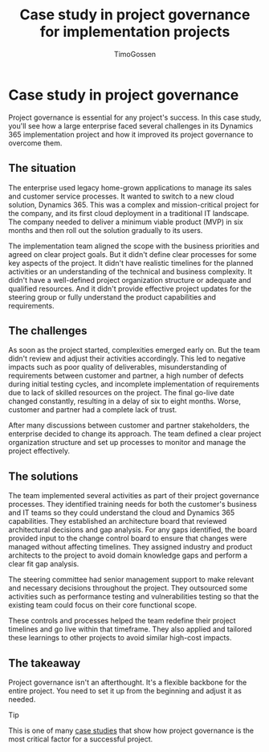 ﻿---
title: Case study in project governance for implementation projects
description: Learn how a large enterprise improved its project governance and achieved a successful Dynamics 365 implementation after facing several challenges.
author: TimoGossen
ms.author: timogoss
ms.date: 01/23/2024
ms.topic: conceptual
ms.custom:
  - ai-seo-date: 01/23/2024
  - ai-gen-docs-bap
  - ai-gen-title
  - ai-gen-desc
content_well_notification: AI-contribution
---

# Case study in project governance

Project governance is essential for any project's success. In this case study, you'll see how a large enterprise faced several challenges in its Dynamics 365 implementation project and how it improved its project governance to overcome them.

## The situation

The enterprise used legacy home-grown applications to manage its sales and customer service processes. It wanted to switch to a new cloud solution, Dynamics 365. This was a complex and mission-critical project for the company, and its first cloud deployment in a traditional IT landscape. The company needed to deliver a minimum viable product (MVP) in six months and then roll out the solution gradually to its users.

The implementation team aligned the scope with the business priorities and agreed on clear project goals. But it didn't define clear processes for some key aspects of the project. It didn't have realistic timelines for the planned activities or an understanding of the technical and business complexity. It didn't have a well-defined project organization structure or adequate and qualified resources. And it didn't provide effective project updates for the steering group or fully understand the product capabilities and requirements.

## The challenges

As soon as the project started, complexities emerged early on. But the team didn't review and adjust their activities accordingly. This led to negative impacts such as poor quality of deliverables, misunderstanding of requirements between customer and partner, a high number of defects during initial testing cycles, and incomplete implementation of requirements due to lack of skilled resources on the project. The final go-live date changed constantly, resulting in a delay of six to eight months. Worse, customer and partner had a complete lack of trust.

After many discussions between customer and partner stakeholders, the enterprise decided to change its approach. The team defined a clear project organization structure and set up processes to monitor and manage the project effectively.

## The solutions

The team implemented several activities as part of their project governance processes. They identified training needs for both the customer's business and IT teams so they could understand the cloud and Dynamics 365 capabilities. They established an architecture board that reviewed architectural decisions and gap analysis. For any gaps identified, the board provided input to the change control board to ensure that changes were managed without affecting timelines. They assigned industry and product architects to the project to avoid domain knowledge gaps and perform a clear fit gap analysis.

The steering committee had senior management support to make relevant and necessary decisions throughout the project. They outsourced some activities such as performance testing and vulnerabilities testing so that the existing team could focus on their core functional scope.

These controls and processes helped the team redefine their project timelines and go live within that timeframe. They also applied and tailored these learnings to other projects to avoid similar high-cost impacts.

## The takeaway

Project governance isn't an afterthought. It's a flexible backbone for the entire project. You need to set it up from the beginning and adjust it as needed.

> [!TIP]
> This is one of many [case studies](https://www.pmi.org/learning/library/project-governance-critical-success-9945) that show how project governance is the most critical factor for a successful project.
